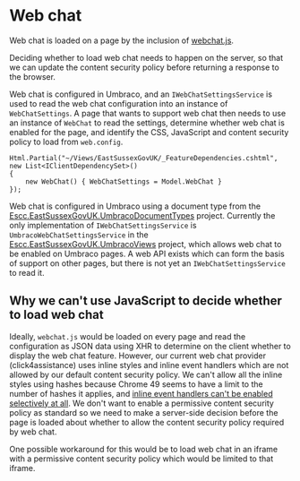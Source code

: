 # Web chat

Web chat is loaded on a page by the inclusion of [webchat.js](https://github.com/east-sussex-county-council/Escc.EastSussexGovUK/blob/master/Escc.EastSussexGovUK/js/webchat.js).

Deciding whether to load web chat needs to happen on the server, so that we can update the content security policy before returning a response to the browser. 

Web chat is configured in Umbraco, and an `IWebChatSettingsService` is used to read the web chat configuration into an instance of `WebChatSettings`. A page that wants to support web chat then needs to use an instance of `WebChat` to read the settings, determine whether web chat is enabled for the page, and identify the CSS, JavaScript and content security policy to load from `web.config`.

	Html.Partial("~/Views/EastSussexGovUK/_FeatureDependencies.cshtml", new List<IClientDependencySet>()
    {
        new WebChat() { WebChatSettings = Model.WebChat }
    });

Web chat is configured in Umbraco using a document type from the [Escc.EastSussexGovUK.UmbracoDocumentTypes](https://github.com/east-sussex-county-council/Escc.EastSussexGovUK.UmbracoDocumentTypes) project. Currently the only implementation of `IWebChatSettingsService` is `UmbracoWebChatSettingsService` in the [Escc.EastSussexGovUK.UmbracoViews](https://github.com/east-sussex-county-council/Escc.EastSussexGovUK.UmbracoViews/) project, which allows web chat to be enabled on Umbraco pages. A web API exists which can form the basis of support on other pages, but there is not yet an `IWebChatSettingsService` to read it.

## Why we can't use JavaScript to decide whether to load web chat
Ideally, `webchat.js` would be loaded on every page and read the configuration as JSON data using XHR to determine on the client whether to display the web chat feature. However, our current web chat provider (click4assistance) uses inline styles and inline event handlers which are not allowed by our default content security policy. We can't allow all the inline styles using hashes because Chrome 49 seems to have a limit to the number of hashes it applies, and [inline event handlers can't be enabled selectively at all](https://github.com/w3c/webappsec/issues/468). We don't want to enable a permissive content security policy as standard so we need to make a server-side decision before the page is loaded about whether to allow the content security policy required by web chat.

One possible workaround for this would be to load web chat in an iframe with a permissive content security policy which would be limited to that iframe.